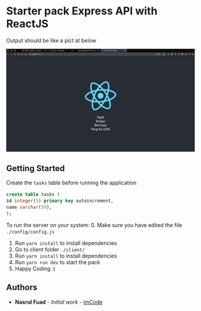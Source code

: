 # Starter pack Express API with ReactJS

Output should be like a pict at below

![](sample.png)

## Getting Started

Create the `tasks` table before running the application
```sql
create table tasks (
id integer(5) primary key autoincrement,
name varchar(50),
);
```

To run the server on your system:
0. Make sure you have edited the file `./config/config.js`
1. Run `yarn install` to install dependencies
2. Go to client folder `./client/`
3. Run `yarn install` to install dependencies
4. Run `yarn run dev` to start the pack
5. Happy Coding :)

## Authors

* **Nasrul Fuad** - *Initial work* - [imCode](https://github.com/nasrulfuad)
